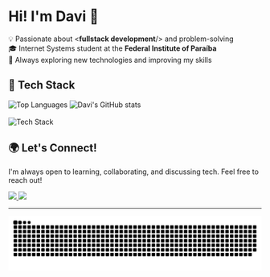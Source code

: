 # Hi! I'm Davi 👋

💡 Passionate about <**fullstack development**/> and problem-solving<br>
🎓 Internet Systems student at the **Federal Institute of Paraíba**<br>
📖 Always exploring new technologies and improving my skills

## 🚀 Tech Stack  

<div>
  <img height=190 src="https://github-readme-stats.vercel.app/api/top-langs/?username=davicesarm&layout=compact&langs_count=8&theme=tokyonight&border_color=2f353d&hide=ShaderLab,HLSL" alt="Top Languages">
  <img height=190 src="https://github-readme-stats.vercel.app/api?username=davicesarm&show_icons=true&theme=tokyonight&border_color=2f353d" alt="Davi's GitHub stats"/>
</div>
<br>
<img src="https://skillicons.dev/icons?i=python,java,cpp,ts,flask,fastapi,next,postgres,linux" alt="Tech Stack"/>

## 🌍 Let's Connect!  
I'm always open to learning, collaborating, and discussing tech. Feel free to reach out!

<a href="https://www.linkedin.com/in/davicesar">
  <img src="https://img.shields.io/badge/LinkedIn-0077B5?style=for-the-badge&logo=linkedin&logoColor=white">
</a>
<a href="mailto:davicesarmorais@gmail.com">
  <img src="https://img.shields.io/badge/Gmail-D14836?style=for-the-badge&logo=gmail&logoColor=white">
</a>

---

<!-- GitHub Contribution Snake Animation -->
<picture>
  <source media="(prefers-color-scheme: dark)" srcset="https://raw.githubusercontent.com/platane/snk/output/github-contribution-grid-snake-dark.svg"/>
  <source media="(prefers-color-scheme: light)" srcset="https://raw.githubusercontent.com/platane/snk/output/github-contribution-grid-snake.svg"/>
  <img alt="GitHub Contribution Grid Snake Animation" src="https://raw.githubusercontent.com/platane/snk/output/github-contribution-grid-snake.svg"/>
</picture>
